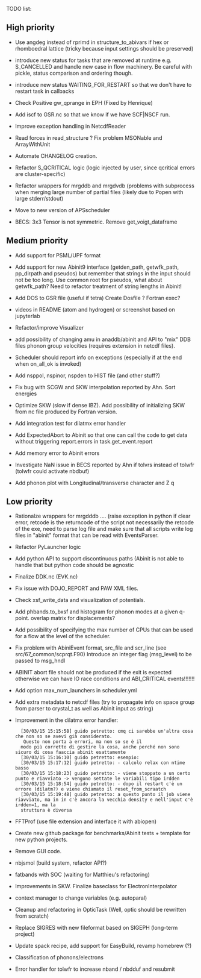 TODO list:

## High priority

* Use angdeg instead of rprimd in structure_to_abivars if hex or rhomboedral lattice
  (tricky because input settings should be preserved)

* introduce new status for tasks that are removed at runtime e.g. S_CANCELLED
  and handle new case in flow machinery. Be careful with pickle, status comparison and ordering though.

* introduce new status WAITING_FOR_RESTART
  so that we don't have to restart task in callbacks

* Check Positive gw_qprange in EPH (Fixed by Henrique)

* Add iscf to GSR.nc so that we know if we have SCF|NSCF run.

* Improve exception handling in NetcdfReader

* Read forces in read_structure ? Fix problem  MSONable and ArrayWithUnit

* Automate CHANGELOG creation.

* Refactor S_QCRITICAL logic (logic injected by user, since qcritical errors are cluster-specific)

* Refactor wrappers for mrgddb and mrgdvdb (problems with subprocess when
  merging large number of partial files (likely due to Popen with large stderr/stdout)

* Move to new version of APSscheduler

* BECS: 3x3 Tensor is not symmetric. Remove get_voigt_dataframe

## Medium priority

* Add support for PSML/UPF format

* Add support for new Abinit9 interface (getden_path, getwfk_path, pp_dirpath and pseudos)
  but remember that strings in the input should not be too long. 
  Use common root for pseudos, what about getwfk_path? Need to refactor treatment of string lengths in Abinit!

* Add DOS to GSR file (useful if tetra)  Create Dosfile ? Fortran exec?

* videos in README (atom and hydrogen) or screenshot based on jupyterlab

* Refactor/improve Visualizer

* add possibility of changing amu in anaddb/abinit and API to "mix" DDB files
  phonon group velocities (requires extension in netcdf files).

* Scheduler should report info on exceptions (especially if at the end when on_all_ok is invoked)

* Add nsppol, nspinor, nspden to HIST file (and other stuff?)

* Fix bug with SCGW and SKW interpolation reported by Ahn. Sort energies

* Optimize SKW (slow if dense IBZ). Add possibility of initializing SKW
  from nc file produced by Fortran version.

* Add integration test for dilatmx error handler

* Add ExpectedAbort to Abinit so that one can call the code to get data without triggering
  report.errors in task.get_event.report

* Add memory error to Abinit errors

* Investigate NaN issue in BECS reported by Ahn if tolvrs instead of tolwfr (tolwfr could activate nbdbuf)

* Add phonon plot with Longitudinal/transverse character and Z q

## Low priority

* Rationalze wrappers for mrgdddb .... (raise exception in python if clear error, retcode
  is the returncode of the script not necessarily the retcode of the exe, need to
  parse log file and make sure that all scripts write log files in "abinit" format
  that can be read with EventsParser.

* Refactor PyLauncher logic

* Add python API to support discontinuous paths (Abinit is not able to handle that
  but python code should be agnostic

* Finalize DDK.nc (EVK.nc)

* Fix issue with DOJO_REPORT and PAW XML files.

* Check xsf_write_data and visualization of potentials.

* Add phbands.to_bxsf and histogram for phonon modes at a given q-point.
  overlap matrix for displacements?

* Add possibility of specifying the max number of CPUs that can be used
  for a flow at the level of the scheduler.

* Fix problem with AbiniEvent format, src_file and scr_line (see src/67_common/scprqt.F90)
  Introduce an integer flag (msg_level) to be passed to msg_hndl

* ABINIT abort file should not be produced if the exit is expected otherwise we
  can have IO race conditions and ABI_CRITICAL events!!!!!!!

* Add option max_num_launchers in scheduler.yml

* Add extra metadata to netcdf files (try to propagate info on space group from parser to crystal_t
  as well as Abinit input as string)

* Improvement in the dilatmx error handler:

        [30/03/15 15:15:58] guido petretto: cmq ci sarebbe un'altra cosa che non so se avevi già considerato.
         Questo non porta a errori, ma non so se è il
        modo più corretto di gestire la cosa, anche perché non sono sicuro di cosa faaccia abinit esattamente
        [30/03/15 15:16:10] guido petretto: esempio:
        [30/03/15 15:17:12] guido petretto: - calcolo relax con ntime basso
        [30/03/15 15:18:23] guido petretto: - viene stoppato a un certo punto e riavviato -> vengono settate le variabili tipo irdden
        [30/03/15 15:18:54] guido petretto: - dopo il restart c'è un errore (dilatm?) e viene chiamato il reset_from_scraatch
        [30/03/15 15:19:48] guido petretto: a questo punto il job viene riavviato, ma in in c'è ancora la vecchia density e nell'input c'è irdden=1, ma la
        struttura è diversa

* FFTProf (use file extension and interface it with abiopen)

* Create new github package for benchmarks/Abinit tests + template for new python projects.

* Remove GUI code.

* nbjsmol (build system, refactor API?)

* fatbands with SOC (waiting for Matthieu's refactoring)

* Improvements in SKW. Finalize baseclass for ElectronInterpolator

* context manager to change variables (e.g. autoparal)

* Cleanup and refactoring in OpticTask (Well, optic should be rewritten from scratch)

* Replace SIGRES with new fileformat based on SIGEPH (long-term project)

* Update spack recipe, add support for EasyBuild, revamp homebrew (?)

* Classification of phonons/electrons

* Error handler for tolwfr to increase nband / nbdduf and resubmit
